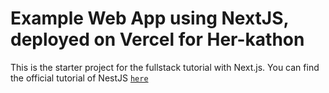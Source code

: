 # Example Web App using NextJS, deployed on Vercel for Her-kathon

This is the starter project for the fullstack tutorial with Next.js. You can find the official tutorial of NestJS [`here`](https://vercel.com/guides/nextjs-prisma-postgres)
